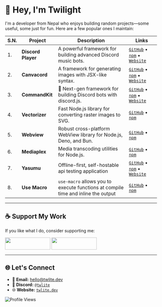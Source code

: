 # 👋 Hey, I'm Twilight  

I'm a developer from Nepal who enjoys building random projects—some useful, some just for fun. Here are a few popular ones I maintain:  

| S.N.| Project | Description | Links |  
|---|---------|--------| ----- |  
| 1. | **Discord Player** | A powerful framework for building advanced Discord music bots. | [`GitHub`](https://github.com/androz2091/discord-player) • [`npm`](https://npm.im/discord-player) • [`Website`](https://discord-player.js.org) |  
| 2. | **Canvacord** | A framework for generating images with JSX-like syntax. | [`GitHub`](https://github.com/neplextech/canvacord) • [`npm`](https://npm.im/canvacord) • [`Website`](https://canvacord.neplex.dev) |  
| 3. | **CommandKit** | 🚀 Next-gen framework for building Discord bots with discord.js. | [`GitHub`](https://github.com/underctrl-io/commandkit) • [`npm`](https://npm.im/commandkit) • [`Website`](https://commandkit.dev) |  
| 4. | **Vectorizer** | Fast Node.js library for converting raster images to SVG. | [`GitHub`](https://github.com/neplextech/vectorizer) • [`npm`](https://npm.im/@neplex/vectorizer) |  
| 5. | **Webview** | Robust cross-platform WebView library for Node.js, Deno, and Bun. | [`GitHub`](https://github.com/webviewjs/webview) • [`npm`](https://npm.im/@webviewjs/webview) |  
| 6. | **Mediaplex** | Media transcoding utilities for Node.js. | [`GitHub`](https://github.com/androzdev/mediaplex) • [`npm`](https://npm.im/mediaplex) |  
| 7. | **Yasumu** | Offline-first, self-hostable api testing application | [`GitHub`](https://github.com/yasumu-org/yasumu) • [`npm`](https://npm.im/yasumu) • [`Website`](https://yasumu.dev) |
| 8. | **Use Macro** | `use-macro` allows you to execute functions at compile time and inline the output | [`GitHub`](https://github.com/twlite/use-macro) • [`npm`](https://npm.im/use-macro) |

---

## ☕ Support My Work  

If you like what I do, consider supporting me:  

<a href="https://www.buymeacoffee.com/twlite"><img src="https://cdn.buymeacoffee.com/buttons/v2/default-yellow.png" width="150" height="40"></a> <a href="https://www.patreon.com/twlite"><img src="https://c5.patreon.com/external/logo/become_a_patron_button.png" width="150" height="40"></a>

---

## 🌐 Let's Connect  

- 📝 **Email:** hello@twlite.dev
- 💬 **Discord:** [`@twlite`](https://discord.com/users/916316955772862475)
- 🌐 **Website:** [`twlite.dev`](https://twlite.dev)

![Profile Views](https://komarev.com/ghpvc/?username=twlite&color=red) 
